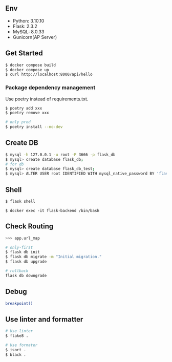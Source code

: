 ## Env
- Python: 3.10.10
- Flask: 2.3.2
- MySQL: 8.0.33
- Gunicorn(AP Server)

## Get Started
```bash
$ docker compose build
$ docker compose up
$ curl http://localhost:8000/api/hello
```

### Package dependency management
Use poetry instead of requirements.txt.
```bash
$ poetry add xxx
$ poetry remove xxx

# only prod
$ poetry install --no-dev
```

## Create DB
```bash
$ mysql -h 127.0.0.1 -u root -P 3666 -p flask_db
$ mysql> create database flask_db;
# for db
$ mysql> create database flask_db_test;
$ mysql> ALTER USER root IDENTIFIED WITH mysql_native_password BY 'flask-db';
```

## Shell
```bash
$ flask shell
```

```ssh
$ docker exec -it flask-backend /bin/bash
```

## Check Routing
```bash
>>> app.url_map
```

```bash
# only-first
$ flask db init
$ flask db migrate -m "Initial migration."
$ flask db upgrade

# rollback
flask db downgrade
```

## Debug
```bash
breakpoint()
```

## Use linter and formatter
```bash
# Use linter
$ flake8 .

# Use formater
$ isort .
$ black .
```
